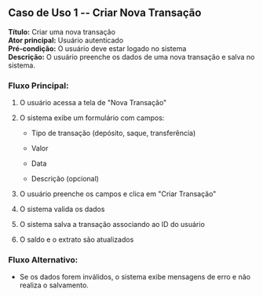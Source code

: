 Caso de Uso 1 -- **Criar Nova Transação**
----------------------------------------

**Título:** Criar uma nova transação\
**Ator principal:** Usuário autenticado\
**Pré-condição:** O usuário deve estar logado no sistema\
**Descrição:** O usuário preenche os dados de uma nova transação e salva no sistema.

### Fluxo Principal:

1.  O usuário acessa a tela de "Nova Transação"

2.  O sistema exibe um formulário com campos:

    -   Tipo de transação (depósito, saque, transferência)

    -   Valor

    -   Data

    -   Descrição (opcional)

3.  O usuário preenche os campos e clica em "Criar Transação"

4.  O sistema valida os dados

5.  O sistema salva a transação associando ao ID do usuário

6.  O saldo e o extrato são atualizados

### Fluxo Alternativo:

-   Se os dados forem inválidos, o sistema exibe mensagens de erro e não realiza o salvamento.